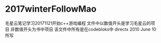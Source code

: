 # 2017winterFollowMao
毛星云笔记学习20171121开始c++游戏编程
文件中以数值开头是学习毛星云的项目
非数值开头为书中项目
该文件中所有是在codebloks中 directx 2010 June 10所写
